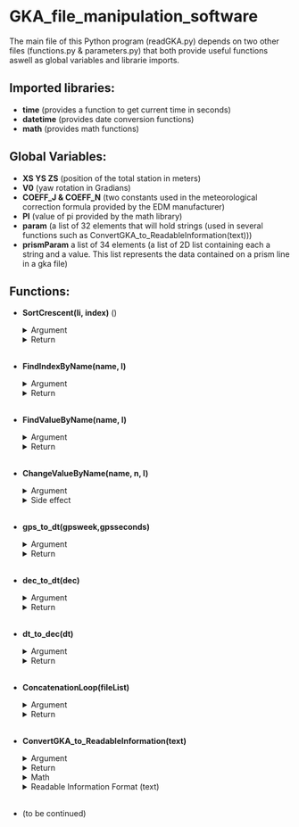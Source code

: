 # GKA_file_manipulation_software
The main file of this Python program (readGKA.py) depends on two other files (functions.py & parameters.py) that both provide useful functions
aswell as global variables and librarie imports.

## Imported libraries:

- **time** (provides a function to get current time in seconds)
- **datetime** (provides date conversion functions)
- **math** (provides math functions)


## Global Variables:

- **XS YS ZS** (position of the total station in meters)
- **V0** (yaw rotation in Gradians)
- **COEFF_J & COEFF_N** (two constants used in the meteorological correction formula provided by the EDM manufacturer)
- **PI** (value of pi provided by the math library)
- **param** (a list of 32 elements that will hold strings (used in several functions such as ConvertGKA_to_ReadableInformation(text)))
- **prismParam** a list of 34 elements (a list of 2D list containing each a string and a value. This list represents the data contained on a prism line in a gka file)


## Functions:

- **SortCrescent(li, index)** ()
    <details>
    <summary>Argument</summary>
    
    - **li** a 2D list of floats
    - **index** an integer
    
    </details>
    <details>
    <summary>Return</summary>
    
    - A sorted and crescent list by the elements located at the **index** position of **li**.
    
    </details>
        <br/>
- **FindIndexByName(name, l)**
    <details>
    <summary>Argument</summary>

    - **name** a string
    - **l** the prismParam global list
    
    </details>
    <details>
    <summary>Return</summary>
    
    - The index of the element that contains the correct name in the prismParam list **l**.
    
    </details>
        <br/>
- **FindValueByName(name, l)**
    <details>
    <summary>Argument</summary>

    - **name** a string
    - **l** the prismParam global list
    
    </details>
    <details>
    <summary>Return</summary>
    
    - The value that is linked to the name in the prismParam list **l**.
    
    </details>
        <br/>
- **ChangeValueByName(name, n, l)**
    <details>
    <summary>Argument</summary>

    - **name** a string
    - **n** a float or an integer
    - **l** the prismParam global list
    
    </details>
    <details>
    <summary>Side effect</summary>
    
    - In the prismParam list **l** change the value that is linked to the name to n.
    
    </details>
        <br/>
- **gps_to_dt(gpsweek,gpsseconds)**
    <details>
    <summary>Argument</summary>

    - **gpsweek** an integer
    - **gpsseconds** a float
    
    </details>
    <details>
    <summary>Return</summary>
    
    - Conversion of a GPS date to datetime.
    
    </details>
        <br/>
- **dec_to_dt(dec)**
    <details>
    <summary>Argument</summary>

    - **dec** a float
    
    </details>
    <details>
    <summary>Return</summary>
    
    - Conversion of a decimal year to datetime.
    
    </details>
        <br/>
- **dt_to_dec(dt)**
    <details>
    <summary>Argument</summary>

    - **dt** datetime format
    
    </details>
    <details>
    <summary>Return</summary>
    
    - Conversion of a datetime to decimal year (float).
    
    </details>
        <br/>
- **ConcatenationLoop(fileList)**
    <details>
    <summary>Argument</summary>

    - **fileList** a list of strings
    
    </details>
    <details>
    <summary>Return</summary>
    
    - A concatenated string of all the contents of the files represented by path strings in the fileList/
    
    </details>
        <br/>
- **ConvertGKA_to_ReadableInformation(text)**
    <details>
    <summary>Argument</summary>

    - **text** a gka format string.
    
    </details>
    <details>
    <summary>Return</summary>
    
    - A Readable Information Format string.
    
    </details>
    <details>
    <summary>Math</summary>
    
    - **GPSwk** = `int(FindValueByName("GPSwk",prismParam))`
    - **SOWk** = `float(FindValueByName("SOWk",prismParam))`
    - **DOWk** = `float(FindValueByName("DOWk",prismParam))`
    - **decYear** = `dt_to_dec(gps_to_dt(GPSwk, SOWk))`
    - **DI** = `float(FindValueByName("DI",prismParam))`
    - **Beta** =  `float(FindValueByName("Beta",prismParam))` Rotation around the horizontal axis
    - **Alpha** = `float(FindValueByName("Alpha",prismParam))` Rotation around the vertical axis
    - **ref** =  `0.0`
    - **Gis** =  `(V0 + Alpha - ref)*PI/200` in radiants
    - **Horizon** = `Beta*PI/200` in radiants
    - **Pression** = `float(FindValueByName("Pression",prismParam))`
    - **Temp** = `float(FindValueByName("Temp",prismParam))`
    - **Dmeteo** = DI + DI * (COEFF_J - COEFF_N * Pression / (273.16+Temp)) * math.pow(10,-6)

    - **originXrot** = `math.sin(Horizon) * math.sin(Gis)`
    - **originYrot** = `math.sin(Horizon) * math.cos(Gis)`
    - **originZrot** = `math.cos(Horizon)`

    - **xi** = `XS + DI * originXrot` _Prism position without correction_
    - **yi** = `XS + DI * originYrot` _Prism position without correction_
    - **zi** = `XS + DI * originZrot` _Prism position without correction_

    - **xmeteo** = `XS + originXrot * Dmeteo`
    - **ymeteo** = `XS + originYrot * Dmeteo`
    - **zmeteo** = `XS + originZrot * Dmeteo`
    
    </details>
    <details>
    <summary>Readable Information Format (text)</summary>
    
    - Start/End of prism aquisition:
        - "#GNV11" / "#END11" (string)
    - Line of one prism:
        - "prisme , Pos , xi , yi , zi , xmeteo , ymeteo , zmeteo , decYear , GPSwk , DOWk , SOWk" (string)
    
    </details>
        
    <br/>
- (to be continued)

